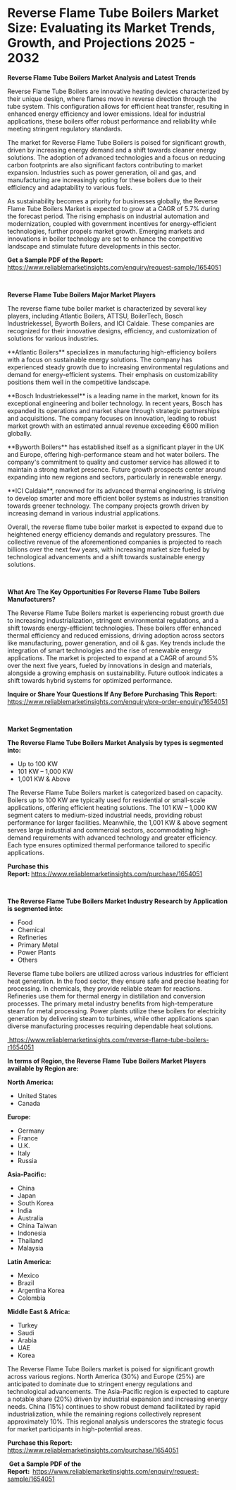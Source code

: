 <p><h1>Reverse Flame Tube Boilers Market Size: Evaluating its Market Trends, Growth, and Projections 2025 - 2032</h1></p><p><strong>Reverse Flame Tube Boilers Market Analysis and Latest Trends</strong></p>
<p><p>Reverse Flame Tube Boilers are innovative heating devices characterized by their unique design, where flames move in reverse direction through the tube system. This configuration allows for efficient heat transfer, resulting in enhanced energy efficiency and lower emissions. Ideal for industrial applications, these boilers offer robust performance and reliability while meeting stringent regulatory standards.</p><p>The market for Reverse Flame Tube Boilers is poised for significant growth, driven by increasing energy demand and a shift towards cleaner energy solutions. The adoption of advanced technologies and a focus on reducing carbon footprints are also significant factors contributing to market expansion. Industries such as power generation, oil and gas, and manufacturing are increasingly opting for these boilers due to their efficiency and adaptability to various fuels.</p><p>As sustainability becomes a priority for businesses globally, the Reverse Flame Tube Boilers Market is expected to grow at a CAGR of 5.7% during the forecast period. The rising emphasis on industrial automation and modernization, coupled with government incentives for energy-efficient technologies, further propels market growth. Emerging markets and innovations in boiler technology are set to enhance the competitive landscape and stimulate future developments in this sector.</p></p>
<p><strong>Get a Sample PDF of the Report:&nbsp;</strong> <a href="https://www.reliablemarketinsights.com/enquiry/request-sample/1654051?utm_campaign=3058&utm_medium=2&utm_source=Github&utm_content=ia&utm_term=18042025&utm_id=reverse-flame-tube-boilers">https://www.reliablemarketinsights.com/enquiry/request-sample/1654051</a></p>
<p>&nbsp;</p>
<p><strong>Reverse Flame Tube Boilers Major Market Players</strong></p>
<p><p>The reverse flame tube boiler market is characterized by several key players, including Atlantic Boilers, ATTSU, BoilerTech, Bosch Industriekessel, Byworth Boilers, and ICI Caldaie. These companies are recognized for their innovative designs, efficiency, and customization of solutions for various industries.</p><p>**Atlantic Boilers** specializes in manufacturing high-efficiency boilers with a focus on sustainable energy solutions. The company has experienced steady growth due to increasing environmental regulations and demand for energy-efficient systems. Their emphasis on customizability positions them well in the competitive landscape.</p><p>**Bosch Industriekessel** is a leading name in the market, known for its exceptional engineering and boiler technology. In recent years, Bosch has expanded its operations and market share through strategic partnerships and acquisitions. The company focuses on innovation, leading to robust market growth with an estimated annual revenue exceeding €600 million globally.</p><p>**Byworth Boilers** has established itself as a significant player in the UK and Europe, offering high-performance steam and hot water boilers. The company's commitment to quality and customer service has allowed it to maintain a strong market presence. Future growth prospects center around expanding into new regions and sectors, particularly in renewable energy.</p><p>**ICI Caldaie**, renowned for its advanced thermal engineering, is striving to develop smarter and more efficient boiler systems as industries transition towards greener technology. The company projects growth driven by increasing demand in various industrial applications.</p><p>Overall, the reverse flame tube boiler market is expected to expand due to heightened energy efficiency demands and regulatory pressures. The collective revenue of the aforementioned companies is projected to reach billions over the next few years, with increasing market size fueled by technological advancements and a shift towards sustainable energy solutions.</p></p>
<p>&nbsp;</p>
<p><strong>What Are The Key Opportunities For Reverse Flame Tube Boilers Manufacturers?</strong></p>
<p><p>The Reverse Flame Tube Boilers market is experiencing robust growth due to increasing industrialization, stringent environmental regulations, and a shift towards energy-efficient technologies. These boilers offer enhanced thermal efficiency and reduced emissions, driving adoption across sectors like manufacturing, power generation, and oil & gas. Key trends include the integration of smart technologies and the rise of renewable energy applications. The market is projected to expand at a CAGR of around 5% over the next five years, fueled by innovations in design and materials, alongside a growing emphasis on sustainability. Future outlook indicates a shift towards hybrid systems for optimized performance.</p></p>
<p><strong>Inquire or Share Your Questions If Any Before Purchasing This Report:</strong> <a href="https://www.reliablemarketinsights.com/enquiry/pre-order-enquiry/1654051?utm_campaign=3058&utm_medium=2&utm_source=Github&utm_content=ia&utm_term=18042025&utm_id=reverse-flame-tube-boilers">https://www.reliablemarketinsights.com/enquiry/pre-order-enquiry/1654051</a></p>
<p>&nbsp;</p>
<p><strong>Market Segmentation</strong></p>
<p><strong>The Reverse Flame Tube Boilers Market Analysis by types is segmented into:</strong></p>
<p><ul><li>Up to 100 KW</li><li>101 KW – 1,000 KW</li><li>1,001 KW & Above</li></ul></p>
<p><p>The Reverse Flame Tube Boilers market is categorized based on capacity. Boilers up to 100 KW are typically used for residential or small-scale applications, offering efficient heating solutions. The 101 KW – 1,000 KW segment caters to medium-sized industrial needs, providing robust performance for larger facilities. Meanwhile, the 1,001 KW & above segment serves large industrial and commercial sectors, accommodating high-demand requirements with advanced technology and greater efficiency. Each type ensures optimized thermal performance tailored to specific applications.</p></p>
<p><strong>Purchase this Report:&nbsp;</strong><a href="https://www.reliablemarketinsights.com/purchase/1654051?utm_campaign=3058&utm_medium=2&utm_source=Github&utm_content=ia&utm_term=18042025&utm_id=reverse-flame-tube-boilers">https://www.reliablemarketinsights.com/purchase/1654051</a></p>
<p>&nbsp;</p>
<p><strong>The Reverse Flame Tube Boilers Market Industry Research by Application is segmented into:</strong></p>
<p><ul><li>Food</li><li>Chemical</li><li>Refineries</li><li>Primary Metal</li><li>Power Plants</li><li>Others</li></ul></p>
<p><p>Reverse flame tube boilers are utilized across various industries for efficient heat generation. In the food sector, they ensure safe and precise heating for processing. In chemicals, they provide reliable steam for reactions. Refineries use them for thermal energy in distillation and conversion processes. The primary metal industry benefits from high-temperature steam for metal processing. Power plants utilize these boilers for electricity generation by delivering steam to turbines, while other applications span diverse manufacturing processes requiring dependable heat solutions.</p></p>
<p><a href="https://www.reliablemarketinsights.com/reverse-flame-tube-boilers-r1654051?utm_campaign=3058&utm_medium=2&utm_source=Github&utm_content=ia&utm_term=18042025&utm_id=reverse-flame-tube-boilers">&nbsp;https://www.reliablemarketinsights.com/reverse-flame-tube-boilers-r1654051</a></p>
<p><strong>In terms of Region, the Reverse Flame Tube Boilers Market Players available by Region are:</strong></p>
<p>
    <p> <strong> North America: </strong>
        <ul>
            <li>United States</li>
            <li>Canada</li>
        </ul>
        </p> 
    <p> <strong> Europe: </strong>
        <ul>
            <li>Germany</li>
            <li>France</li>
            <li>U.K.</li>
            <li>Italy</li>
            <li>Russia</li>
        </ul>
        </p> 
    <p> <strong> Asia-Pacific: </strong>
        <ul>
            <li>China</li>
            <li>Japan</li>
            <li>South Korea</li>
            <li>India</li>
            <li>Australia</li>
            <li>China Taiwan</li>
            <li>Indonesia</li>
            <li>Thailand</li>
            <li>Malaysia</li>
        </ul>
        </p> 
    <p> <strong> Latin America: </strong>
        <ul>
            <li>Mexico</li>
            <li>Brazil</li>
            <li>Argentina Korea</li>
            <li>Colombia</li>
        </ul>
        </p> 
    <p> <strong> Middle East & Africa: </strong>
        <ul>
            <li>Turkey</li>
            <li>Saudi</li>
            <li>Arabia</li>
            <li>UAE</li>
            <li>Korea</li>
        </ul>
    </p>
    </p>
<p><p>The Reverse Flame Tube Boilers market is poised for significant growth across various regions. North America (30%) and Europe (25%) are anticipated to dominate due to stringent energy regulations and technological advancements. The Asia-Pacific region is expected to capture a notable share (20%) driven by industrial expansion and increasing energy needs. China (15%) continues to show robust demand facilitated by rapid industrialization, while the remaining regions collectively represent approximately 10%. This regional analysis underscores the strategic focus for market participants in high-potential areas.</p></p>
<p><strong>Purchase this Report: </strong><a href="https://www.reliablemarketinsights.com/purchase/1654051?utm_campaign=3058&utm_medium=2&utm_source=Github&utm_content=ia&utm_term=18042025&utm_id=reverse-flame-tube-boilers">https://www.reliablemarketinsights.com/purchase/1654051</a></p>
<p>&nbsp;<strong>Get a Sample PDF of the Report:&nbsp;&nbsp;</strong><a href="https://www.reliablemarketinsights.com/enquiry/request-sample/1654051?utm_campaign=3058&utm_medium=2&utm_source=Github&utm_content=ia&utm_term=18042025&utm_id=reverse-flame-tube-boilers">https://www.reliablemarketinsights.com/enquiry/request-sample/1654051</a></p>
<p><strong></strong></p>
<p><p></p><p></p><p></p></p>